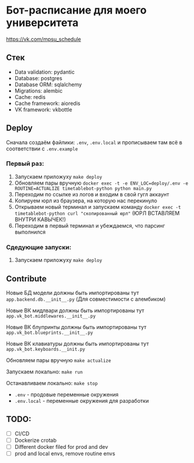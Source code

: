 # Бот-расписание для моего университета

https://vk.com/mpsu_schedule

## Стек

- Data validation: pydantic
- Database: postgres
- Database ORM: sqlalchemy
- Migrations: alembic
- Cache: redis
- Cache framework: aioredis
- VK framework: vkbottle


## Deploy

Сначала создаём файлики: `.env`, `.env.local` и прописываем там всё в соответствии с `.env.example`

### Первый раз:

1. Запускаем приложуху `make deploy`
2. Обновляем пары вручную `docker exec -t -e ENV_LOC=deploy/.env -e ROUTINE=ACTUALIZE timetablebot-python python main.py`
3. Переходим по ссылке из логов и входим в свой гугл аккаунт
4. Копируем юрл из браузера, на которую нас перекинуло
5. Открываем новый терминал и запускаем команду `docker exec -t timetablebot-python curl "скопированный юрл"` (ЮРЛ ВСТАВЛЯЕМ ВНУТРИ КАВЫЧЕК!)
6. Переходим в первый терминал и убеждаемся, что парсинг выполнился


### Сдедующие запуски:

1. Запускаем приложуху `make deploy`


## Contribute

Новые БД модели должны быть импортированы тут `app.backend.db.__init__.py`  (Для совместимости с алембиком)

Новые ВК мидлвари должны быть импортированы тут `app.vk_bot.middlewares.__init__.py`

Новые ВК блупринты должны быть импортированы тут `app.vk_bot.blueprints.__init__.py`

Новые ВК клавиатуры должны быть импортированы тут `app.vk_bot.keyboards.__init.py`

Обновляем пары вручную `make actualize`

Запускаем локально: `make run`

Останавливаем локально: `make stop`

- `.env` - продовые переменные окружения
- `.env.local` - переменные окружения для разработки

## TODO:

- [ ] CI/CD
- [ ] Dockerize crotab
- [ ] Different docker filed for prod and dev
- [ ] prod and local envs, remove routine envs
